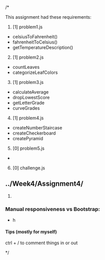 /*

This assignment had these requirements:

1. [1] problem1.js
 * celsiusToFahrenheit()
 * fahrenheitToCelsius()
 * getTemperatureDescription()
2. [1] problem2.js
 * countLeaves
 * categorizeLeafColors
3. [1] problem3.js
 * calculateAverage
 * dropLowestScore
 * getLetterGrade
 * curveGrades
4. [1] problem4.js
 * createNumberStaircase
 * createCheckerboard
 * createPyramid
5. [0] problem5.js
 * 

6. [0] challenge.js

## ../Week4/Assignment4/

1. 

### Manual responsiveness vs Bootstrap:
 * h

#### Tips (mostly for myself)
ctrl + / to comment things in or out

*/